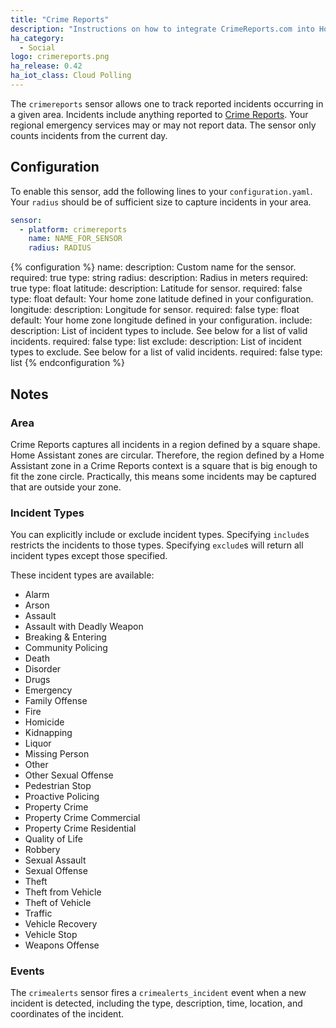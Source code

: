 ```yaml
---
title: "Crime Reports"
description: "Instructions on how to integrate CrimeReports.com into Home Assistant."
ha_category:
  - Social
logo: crimereports.png
ha_release: 0.42
ha_iot_class: Cloud Polling
---
```


The `crimereports` sensor allows one to track reported incidents occurring in a given area. Incidents include anything reported to [Crime Reports](https://www.crimereports.com). Your regional emergency services may or may not report data. The sensor only counts incidents from the current day.

## Configuration

To enable this sensor, add the following lines to your `configuration.yaml`. Your `radius` should be of sufficient size to capture incidents in your area.

```yaml
sensor:
  - platform: crimereports
    name: NAME_FOR_SENSOR
    radius: RADIUS
```

{% configuration %}
name:
  description: Custom name for the sensor.
  required: true
  type: string
radius:
  description: Radius in meters
  required: true
  type: float
latitude:
  description: Latitude for sensor.
  required: false
  type: float
  default: Your home zone latitude defined in your configuration.
longitude:
  description: Longitude for sensor.
  required: false
  type: float
  default: Your home zone longitude defined in your configuration.
include:
  description: List of incident types to include. See below for a list of valid incidents.
  required: false
  type: list
exclude:
  description: List of incident types to exclude. See below for a list of valid incidents.
  required: false
  type: list
{% endconfiguration %}


## Notes

### Area

Crime Reports captures all incidents in a region defined by a square shape. Home Assistant zones are circular. Therefore, the region defined by a Home Assistant zone in a Crime Reports context is a square that is big enough to fit the zone circle. Practically, this means some incidents may be captured that are outside your zone.

### Incident Types

You can explicitly include or exclude incident types. Specifying `include`s restricts the incidents to those types. Specifying `exclude`s will return all incident types except those specified.

These incident types are available:

- Alarm
- Arson
- Assault
- Assault with Deadly Weapon
- Breaking & Entering
- Community Policing
- Death
- Disorder
- Drugs
- Emergency
- Family Offense
- Fire
- Homicide
- Kidnapping
- Liquor
- Missing Person
- Other
- Other Sexual Offense
- Pedestrian Stop
- Proactive Policing
- Property Crime
- Property Crime Commercial
- Property Crime Residential
- Quality of Life
- Robbery
- Sexual Assault
- Sexual Offense
- Theft
- Theft from Vehicle
- Theft of Vehicle
- Traffic
- Vehicle Recovery
- Vehicle Stop
- Weapons Offense

### Events

The `crimealerts` sensor fires a `crimealerts_incident` event when a new incident is detected, including the type, description, time, location, and coordinates of the incident.
